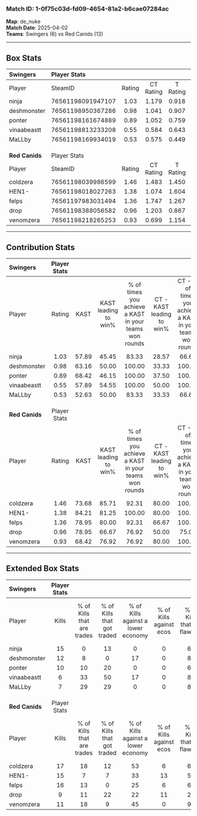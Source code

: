 ### Match ID: 1-0f75c03d-fd09-4654-81a2-b6cae07284ac  
**Map**: de_nuke  
**Match Date**: 2025-04-02  
**Teams**: Swingers (6) vs Red Canids (13)  

---  

## Box Stats  

| **Swingers**   | Player Stats      |        |           |          |       |      |       |         |        |      |     |
| :- | :- | :-: | :-: | :-: | :-: | :-: | :-: | :-: | :-: | :-: | :-: |
| Player         | SteamID           | Rating | CT Rating | T Rating | KAST  | ADR  | Kills | Assists | Deaths | K/D  | HS% |
| ninja          | 76561198091947107 |  1.03  |   1.179   |  0.918   | 57.89 | 81.2 |  15   |    4    |   15   | 1.00 | 66  |
| deshmonster    | 76561198950367286 |  0.98  |   1.041   |  0.907   | 63.16 | 66.0 |  12   |    2    |   11   | 1.09 | 25  |
| ponter         | 76561198161674889 |  0.89  |   1.052   |  0.759   | 68.42 | 74.0 |  10   |    5    |   14   | 0.71 | 50  |
| vinaabeastt    | 76561198813233208 |  0.55  |   0.584   |  0.643   | 57.89 | 49.7 |   6   |    5    |   14   | 0.43 | 66  |
| MaLLby         | 76561198169934019 |  0.53  |   0.575   |  0.449   | 52.63 | 42.1 |   7   |    4    |   14   | 0.50 | 28  |
|                |                   |        |           |          |       |      |       |         |        |      |     |
|                |                   |        |           |          |       |      |       |         |        |      |     |
|                |                   |        |           |          |       |      |       |         |        |      |     |
| **Red Canids** | Player Stats      |        |           |          |       |      |       |         |        |      |     |
| Player         | SteamID           | Rating | CT Rating | T Rating | KAST  | ADR  | Kills | Assists | Deaths | K/D  | HS% |
| coldzera       | 76561198039986599 |  1.46  |   1.483   |  1.450   | 73.68 | 87.3 |  17   |    1    |   7    | 2.43 | 64  |
| HEN1-          | 76561198018027263 |  1.38  |   1.074   |  1.604   | 84.21 | 79.0 |  15   |    4    |   9    | 1.67 | 40  |
| felps          | 76561197983031494 |  1.36  |   1.747   |  1.267   | 78.95 | 95.2 |  16   |    5    |   12   | 1.33 | 68  |
| drop           | 76561198388056582 |  0.96  |   1.203   |  0.867   | 78.95 | 65.1 |   9   |    3    |   11   | 0.82 | 77  |
| venomzera      | 76561198218265253 |  0.93  |   0.699   |  1.154   | 68.42 | 53.8 |  11   |    1    |   11   | 1.00 | 72  |
---  

## Contribution Stats  

| **Swingers**   | Player Stats |       |                      |                                                        |                           |                                                             |                          |                                                            |
| :- | :-: | :-: | :-: | :-: | :-: | :-: | :-: | :-: |
| Player         |    Rating    | KAST  | KAST leading to win% | % of times you achieve a KAST in your teams won rounds | CT - KAST leading to win% | CT - % of times you achieve a KAST in your teams won rounds | T - KAST leading to win% | T - % of times you achieve a KAST in your teams won rounds |
| ninja          |     1.03     | 57.89 |        45.45         |                         83.33                          |           28.57           |                            66.67                            |          75.00           |                           100.00                           |
| deshmonster    |     0.98     | 63.16 |        50.00         |                         100.00                         |           33.33           |                           100.00                            |          100.00          |                           100.00                           |
| ponter         |     0.89     | 68.42 |        46.15         |                         100.00                         |           37.50           |                           100.00                            |          60.00           |                           100.00                           |
| vinaabeastt    |     0.55     | 57.89 |        54.55         |                         100.00                         |           50.00           |                           100.00                            |          60.00           |                           100.00                           |
| MaLLby         |     0.53     | 52.63 |        50.00         |                         83.33                          |           33.33           |                            66.67                            |          75.00           |                           100.00                           |
|                |              |       |                      |                                                        |                           |                                                             |                          |                                                            |
|                |              |       |                      |                                                        |                           |                                                             |                          |                                                            |
|                |              |       |                      |                                                        |                           |                                                             |                          |                                                            |
| **Red Canids** | Player Stats |       |                      |                                                        |                           |                                                             |                          |                                                            |
| Player         |    Rating    | KAST  | KAST leading to win% | % of times you achieve a KAST in your teams won rounds | CT - KAST leading to win% | CT - % of times you achieve a KAST in your teams won rounds | T - KAST leading to win% | T - % of times you achieve a KAST in your teams won rounds |
| coldzera       |     1.46     | 73.68 |        85.71         |                         92.31                          |           80.00           |                           100.00                            |          88.89           |                           88.89                            |
| HEN1-          |     1.38     | 84.21 |        81.25         |                         100.00                         |           80.00           |                           100.00                            |          81.82           |                           100.00                           |
| felps          |     1.36     | 78.95 |        80.00         |                         92.31                          |           66.67           |                           100.00                            |          88.89           |                           88.89                            |
| drop           |     0.96     | 78.95 |        66.67         |                         76.92                          |           50.00           |                            75.00                            |          77.78           |                           77.78                            |
| venomzera      |     0.93     | 68.42 |        76.92         |                         76.92                          |           80.00           |                           100.00                            |          75.00           |                           66.67                            |
---  

## Extended Box Stats  

| **Swingers**   | Player Stats |                            |                            |                                    |                         |                              |                                 |        |                             |                                     |                          |                               |                            |
| :- | :-: | :-: | :-: | :-: | :-: | :-: | :-: | :-: | :-: | :-: | :-: | :-: | :-: |
| Player         |    Kills     | % of Kills that are trades | % of Kills that got traded | % of Kills against a lower economy | % of Kills against ecos | % of Kills that are flawless | % of Kills that are close duels | Deaths | % of Deaths that get traded | % of Deaths against a lower economy | % of Deaths against ecos | % of Deaths that are flawless | % of Deaths that are close |
| ninja          |      15      |             0              |             13             |                 0                  |            0            |              67              |                0                |   15   |             13              |                 13                  |            0             |              67               |             7              |
| deshmonster    |      12      |             8              |             0              |                 17                 |            0            |              83              |                0                |   11   |              0              |                  9                  |            0             |              73               |             0              |
| ponter         |      10      |             10             |             20             |                 0                  |            0            |              60              |               20                |   14   |             14              |                  7                  |            0             |              36               |             21             |
| vinaabeastt    |      6       |             33             |             50             |                 17                 |            0            |              83              |                0                |   14   |             14              |                  7                  |            0             |              57               |             7              |
| MaLLby         |      7       |             29             |             29             |                 0                  |            0            |              86              |                0                |   14   |              0              |                  7                  |            0             |              71               |             0              |
|                |              |                            |                            |                                    |                         |                              |                                 |        |                             |                                     |                          |                               |                            |
|                |              |                            |                            |                                    |                         |                              |                                 |        |                             |                                     |                          |                               |                            |
|                |              |                            |                            |                                    |                         |                              |                                 |        |                             |                                     |                          |                               |                            |
| **Red Canids** | Player Stats |                            |                            |                                    |                         |                              |                                 |        |                             |                                     |                          |                               |                            |
| Player         |    Kills     | % of Kills that are trades | % of Kills that got traded | % of Kills against a lower economy | % of Kills against ecos | % of Kills that are flawless | % of Kills that are close duels | Deaths | % of Deaths that get traded | % of Deaths against a lower economy | % of Deaths against ecos | % of Deaths that are flawless | % of Deaths that are close |
| coldzera       |      17      |             18             |             12             |                 53                 |            6            |              65              |               12                |   7    |              0              |                  0                  |            0             |              86               |             14             |
| HEN1-          |      15      |             7              |             7              |                 33                 |           13            |              53              |               13                |   9    |             22              |                 11                  |            0             |              78               |             0              |
| felps          |      16      |             13             |             0              |                 25                 |            6            |              63              |                0                |   12   |             25              |                 17                  |            0             |              75               |             0              |
| drop           |      9       |             11             |             22             |                 22                 |           11            |              22              |               11                |   11   |             18              |                 27                  |            0             |              64               |             9              |
| venomzera      |      11      |             18             |             9              |                 45                 |            0            |              91              |                0                |   11   |             18              |                 18                  |            0             |              91               |             0              |
